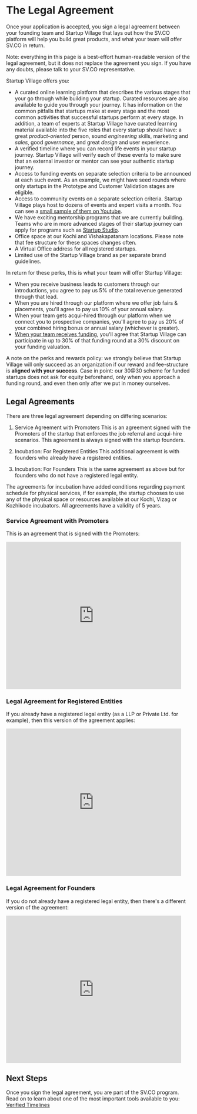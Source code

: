 # The Legal Agreement

Once your application is accepted, you sign a legal agreement between your founding team and Startup Village that lays out how the SV.CO platform will help you build great products, and what your team will offer SV.CO in return.

Note: everything in this page is a best-effort human-readable version of the legal agreement, but it does not replace the agreement you sign. If you have any doubts, please talk to your SV.CO representative.

Startup Village offers you:

* A curated online learning platform that describes the various stages that your go through while building your startup. Curated resources are also available to guide you through your journey. It has information on the common pitfalls that startups make at every stage and the most common activities that successful startups perform at every stage. In addition, a team of experts at Startup Village have curated learning material available into the five roles that every startup should have: a great *product-oriented* person, sound *engineering* skills, marketing and *sales*, good *governance*, and great *design* and user experience.
* A verified timeline where you can record life events in your startup journey. Startup Village will verify each of these events to make sure that an external investor or mentor can see your authentic startup journey.
* Access to funding events on separate selection criteria to be announced at each such event. As an example, we might have seed rounds where only startups in the Prototype and Customer Validation stages are eligible.
* Access to community events on a separate selection criteria. Startup Village plays host to dozens of events and expert visits a month. You can see a [small sample of them on Youtube](https://www.youtube.com/user/TheStartupVillage).
* We have exciting mentorship programs that we are currently building. Teams who are in more advanced stages of their startup journey can apply for programs such as [Startup Studio](http://startupstudio.co.in).
* Office space at our Kochi and Vishakapatanam locations. Please note that fee structure for these spaces changes often.
* A Virtual Office address for all registered startups.
* Limited use of the Startup Village brand as per separate brand guidelines.

In return for these perks, this is what your team will offer Startup Village:

* When you receive business leads to customers through our introductions, you agree to pay us 5% of the total revenue generated through that lead.
* When you are hired through our platform where we offer job fairs & placements, you'll agree to pay us 10% of your annual salary.
* When your team gets acqui-hired through our platform when we connect you to prospective companies, you'll agree to pay us 20% of your combined hiring bonus or annual salary (whichever is greater).
* [When your team receives funding](2a-funding.md), you'll agree that Startup Village can participate in up to 30% of that funding round at a 30% discount on your funding valuation.

A note on the perks and rewards policy: we strongly believe that Startup Village will only succeed as an organization if our reward and fee-structure is **aligned with your success**. Case in point: our 30@30 scheme for funded startups does not ask for equity beforehand, only when you approach a funding round, and even then only after we put in money ourselves.

## Legal Agreements

There are three legal agreement depending on differing scenarios:

1. Service Agreement with Promoters
   This is an agreement signed with the Promoters of the startup that enforces the job referral and acqui-hire scenarios. This agreement is always signed with the startup founders.
   
2. Incubation: For Registered Entities
   This additional agreement is with founders who already have a registered entities.
   
3. Incubation: For Founders
   This is the same agreement as above but for founders who do not have a registered legal entity.
   
The agreements for incubation have added conditions regarding payment schedule for physical services, if for example, the startup chooses to use any of the physical space or resources available at our Kochi, Vizag or Kozhikode incubators. All agreements have a validity of 5 years.

### Service Agreement with Promoters

This is an agreement that is signed with the Promoters:

<iframe src="https://www.slideshare.net/slideshow/embed_code/key/LbIal53MoA0g3O" width="476" height="400" frameborder="0" marginwidth="0" marginheight="0" scrolling="no"></iframe>

### Legal Agreement for Registered Entities

If you already have a registered legal entity (as a LLP or Private Ltd. for example), then this version of the agreement applies:

<iframe src="https://www.slideshare.net/slideshow/embed_code/key/gyQYJn3Gd33Zb9" width="476" height="400" frameborder="0" marginwidth="0" marginheight="0" scrolling="no"></iframe>

### Legal Agreement for Founders

If you do not already have a registered legal entity, then there's a different version of the agreement:

<iframe src="https://www.slideshare.net/slideshow/embed_code/key/kJt4PsLG26RROe" width="476" height="400" frameborder="0" marginwidth="0" marginheight="0" scrolling="no"></iframe>

## Next Steps
Once you sign the legal agreement, you are part of the SV.CO program. Read on to learn about one of the most important tools available to you: [Verified Timelines](3-verified-timelines.md)